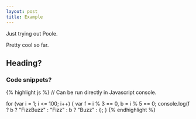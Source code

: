 ```yaml
---
layout: post
title: Example
---
```


<div class="message">
    Just trying out Poole.
</div>

Pretty cool so far.

## Heading?

### Code snippets?

{% highlight js %}
// Can be run directly in Javascript console.

for (var i = 1; i <= 100; i++) {
  var f = i % 3 == 0, b = i % 5 == 0;
  console.log(f ? b ? "FizzBuzz" : "Fizz" : b ? "Buzz" : i);
}
{% endhighlight %}
